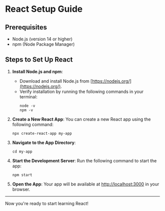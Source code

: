 
# React Setup Guide

## Prerequisites
- Node.js (version 14 or higher)
- npm (Node Package Manager)

## Steps to Set Up React

1. **Install Node.js and npm**:
   - Download and install Node.js from [https://nodejs.org/](https://nodejs.org/).
   - Verify installation by running the following commands in your terminal:
     ```
     node -v
     npm -v
     ```

2. **Create a New React App**:
   You can create a new React app using the following command:
   ```
   npx create-react-app my-app
   ```

3. **Navigate to the App Directory**:
   ```
   cd my-app
   ```

4. **Start the Development Server**:
   Run the following command to start the app:
   ```
   npm start
   ```

5. **Open the App**:
   Your app will be available at [http://localhost:3000](http://localhost:3000) in your browser.

---

Now you're ready to start learning React!
